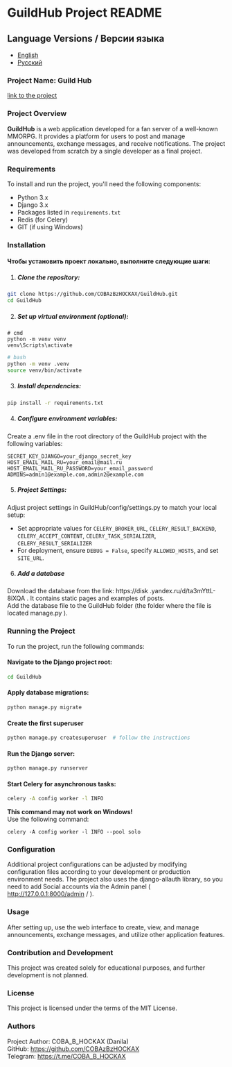 # GuildHub Project README
## Language Versions / Версии языка
- [English](README.md)
- [Русский](README_ru.md)

### Project Name: Guild Hub
[link to the project](https://github.com/COBAzBzHOCKAX/GuildHub "link to the project")

### Project Overview
**GuildHub** is a web application developed for a fan server of a well-known MMORPG. It provides a platform for users to post and manage announcements, exchange messages, and receive notifications. The project was developed from scratch by a single developer as a final project.

### Requirements
To install and run the project, you'll need the following components:
- Python 3.x
- Django 3.x
- Packages listed in `requirements.txt`
- Redis (for Celery)
- GIT (if using Windows)

### Installation
#### Чтобы установить проект локально, выполните следующие шаги:
1. ##### Clone the repository:
```bash
git clone https://github.com/COBAzBzHOCKAX/GuildHub.git
cd GuildHub
```

2. ##### Set up virtual environment (optional):
```shell
# cmd
python -m venv venv
venv\Scripts\activate
```
```bash
# bash
python -m venv .venv
source venv/bin/activate
```

3. ##### Install dependencies:
```bash
pip install -r requirements.txt
```

4. ##### Configure environment variables:
Create a .env file in the root directory of the GuildHub project with the following variables:
```
SECRET_KEY_DJANGO=your_django_secret_key
HOST_EMAIL_MAIL_RU=your_email@mail.ru
HOST_EMAIL_MAIL_RU_PASSWORD=your_email_password
ADMINS=admin1@example.com,admin2@example.com
```

5. ##### Project Settings:
Adjust project settings in GuildHub/config/settings.py to match your local setup:
 - Set appropriate values for `CELERY_BROKER_URL`, `CELERY_RESULT_BACKEND`, `CELERY_ACCEPT_CONTENT`, `CELERY_TASK_SERIALIZER`, `CELERY_RESULT_SERIALIZER`
 - For deployment, ensure `DEBUG = False`, specify `ALLOWED_HOSTS`, and set `SITE_URL`.

6. ##### Add a database
Download the database from the link: https://disk .yandex.ru/d/ta3mYttL-8iXQA . It contains static pages and examples of posts. \
Add the database file to the GuildHub folder (the folder where the file is located manage.py ).

### Running the Project
To run the project, run the following commands:
#### Navigate to the Django project root:
```bash
cd GuildHub
```

#### Apply database migrations:
```bash
python manage.py migrate
```

#### Create the first superuser
```bash
python manage.py createsuperuser  # follow the instructions
```

#### Run the Django server:
```bash
python manage.py runserver
```

#### Start Celery for asynchronous tasks:
```bash
celery -A config worker -l INFO
```
**This command may not work on Windows!**\
Use the following command:
```shell
celery -A config worker -l INFO --pool solo
```

### Configuration
Additional project configurations can be adjusted by modifying configuration files according to your development or production environment needs. The project also uses the django-allauth library, so you need to add Social accounts via the Admin panel ( http://127.0.0.1:8000/admin / ).

### Usage
After setting up, use the web interface to create, view, and manage announcements, exchange messages, and utilize other application features.

### Contribution and Development
This project was created solely for educational purposes, and further development is not planned.

### License
This project is licensed under the terms of the MIT License.

### Authors
Project Author: COBA_B_HOCKAX (Danila)\
GitHub: https://github.com/COBAzBzHOCKAX \
Telegram: https://t.me/COBA_B_HOCKAX
